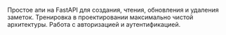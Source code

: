 Простое апи на FastAPI для создания, чтения, обновления и удаления заметок.
Тренировка в проектировании максимально чистой архитектуры. Работа с авторизацией и аутентификацией.
